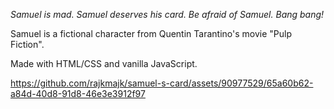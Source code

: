 *Samuel is mad. Samuel deserves his card.*
*Be afraid of Samuel. Bang bang!*


Samuel is a fictional character from Quentin Tarantino's movie "Pulp Fiction".



Made with HTML/CSS and vanilla JavaScript.


https://github.com/rajkmajk/samuel-s-card/assets/90977529/65a60b62-a84d-40d8-91d8-46e3e3912f97

